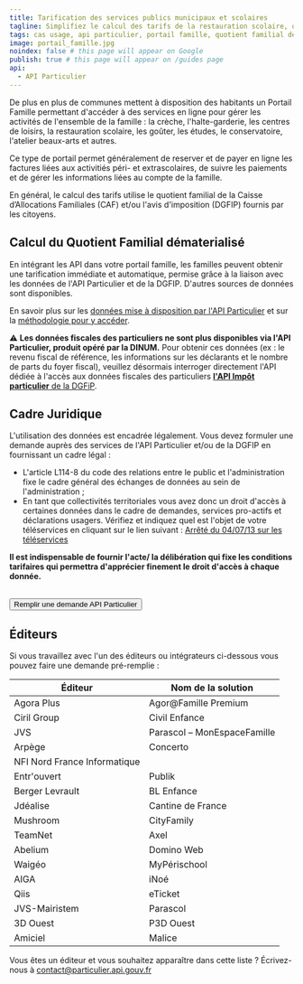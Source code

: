 ```yaml
---
title: Tarification des services publics municipaux et scolaires
tagline: Simplifiez le calcul des tarifs de la restauration scolaire, ou des activités périscolaires ou municipales dans votre collectivité
tags: cas usage, api particulier, portail famille, quotient familial dématérialisé, tarification restauration scolaire, tarification activités périscolaires
image: portail_famille.jpg
noindex: false # this page will appear on Google
publish: true # this page will appear on /guides page
api:
  - API Particulier
---
```


De plus en plus de communes mettent à disposition des habitants un Portail Famille permettant d'accéder à des services en ligne pour gérer les activités de l'ensemble de la famille : la crèche, l'halte-garderie, les centres de loisirs, la restauration scolaire, les goûter, les études, le conservatoire, l'atelier beaux-arts et autres.

Ce type de portail permet généralement de reserver et de payer en ligne les factures liées aux activitiés péri- et extrascolaires, de suivre les paiements et de gérer les informations liées au compte de la famille.

En général, le calcul des tarifs utilise le quotient familial de la Caisse d’Allocations Familiales (CAF) et/ou l'avis d'imposition (DGFIP) fournis par les citoyens.

## Calcul du Quotient Familial dématerialisé

En intégrant les API dans votre portail famille, les familles peuvent obtenir une tarification immédiate et automatique, permise grâce à la liaison avec les données de l'API Particulier et de la DGFIP. D'autres sources de données sont disponibles.

En savoir plus sur les [données mise à disposition par l'API Particulier](https://api.gouv.fr/les-api/api-particulier#donnees-accessibles-dans-l'api) et sur la [méthodologie pour y accéder](https://api.gouv.fr/les-api/api-particulier#que-dois-je-faire-pour-utiliser-l'api-particulier-?).

⚠️ **Les données fiscales des particuliers ne sont plus disponibles via l'API Particulier, produit opéré par la DINUM.** Pour obtenir ces données (ex : le revenu fiscal de référence, les informations sur les déclarants et le nombre de parts du foyer fiscal), veuillez désormais interroger directement l'API dédiée à l'accès aux données fiscales des particuliers [**l'API Impôt particulier** de la DGFiP](https://api.gouv.fr/les-api/impot-particulier).

## Cadre Juridique

L'utilisation des données est encadrée légalement. Vous devez formuler une demande auprès des services de l'API Particulier et/ou de la DGFIP en fournissant un cadre légal :

- L'article L114-8 du code des relations entre le public et l'administration fixe le cadre général des échanges de données au sein de l'administration ;
- En tant que collectivités territoriales vous avez donc un droit d'accès à certaines données dans le cadre de demandes, services pro-actifs et déclarations usagers. Vérifiez et indiquez quel est l'objet de votre téléservices en cliquant sur le lien suivant : [Arrêté du 04/07/13 sur les téléservices](https://www.legifrance.gouv.fr/loda/id/JORFTEXT000027697207/#:~:text=Dans%20les%20r%C3%A9sum%C3%A9s-,Arr%C3%AAt%C3%A9%20du%204%20juillet%202013%20autorisant%20la%20mise%20en%20%C5%93uvre,publiques%20locales%20dont%20ils%20sont)

**Il est indispensable de fournir l'acte/ la délibération qui fixe les conditions tarifaires qui permettra d'apprécier finement le droit d'accès à chaque donnée.**


<br/>
<Button href="https://datapass.api.gouv.fr/api-particulier?demarche=ccas">Remplir une demande API Particulier</Button>

## Éditeurs

Si vous travaillez avec l'un des éditeurs ou intégrateurs ci-dessous vous pouvez faire une demande pré-remplie :

| Éditeur                      | Nom de la solution            |
| ---------------------------- | ----------------------------- |
| Agora Plus                   | Agor@Famille Premium          |
| Ciril Group                  | Civil Enfance                 |
| JVS                          | Parascol – MonEspaceFamille   |
| Arpège                       | Concerto                      |
| NFI Nord France Informatique |                               |
| Entr'ouvert                  | Publik                        |
| Berger Levrault              | BL Enfance                    |
| Jdéalise                     | Cantine de France             |
| Mushroom                     | CityFamily                    |
| TeamNet                      | Axel                          |
| Abelium                      | Domino Web                    |
| Waigéo                       | MyPérischool                  |
| AIGA                         | iNoé                          |
| Qiis                         | eTicket                       |
| JVS-Mairistem                | Parascol                      |
| 3D Ouest                     | P3D Ouest                     |
| Amiciel                      | Malice                        |

Vous êtes un éditeur et vous souhaitez apparaître dans cette liste ? Écrivez-nous à [contact@particulier.api.gouv.fr](mailto:contact@particulier.api.gouv.fr)
